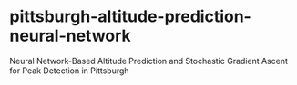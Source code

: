 # pittsburgh-altitude-prediction-neural-network
Neural Network-Based Altitude Prediction and Stochastic Gradient Ascent for Peak Detection in Pittsburgh
